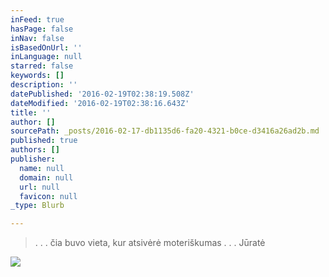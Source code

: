 ```yaml
---
inFeed: true
hasPage: false
inNav: false
isBasedOnUrl: ''
inLanguage: null
starred: false
keywords: []
description: ''
datePublished: '2016-02-19T02:38:19.508Z'
dateModified: '2016-02-19T02:38:16.643Z'
title: ''
author: []
sourcePath: _posts/2016-02-17-db1135d6-fa20-4321-b0ce-d3416a26ad2b.md
published: true
authors: []
publisher:
  name: null
  domain: null
  url: null
  favicon: null
_type: Blurb

---
```

> . . . čia buvo vieta, kur atsivėrė moteriškumas . . . Jūratė

![](https://s3-us-west-2.amazonaws.com/the-grid-img/p/a59ee97dd851d180b34ee2e8ccf161e38ae79ce2.jpg)